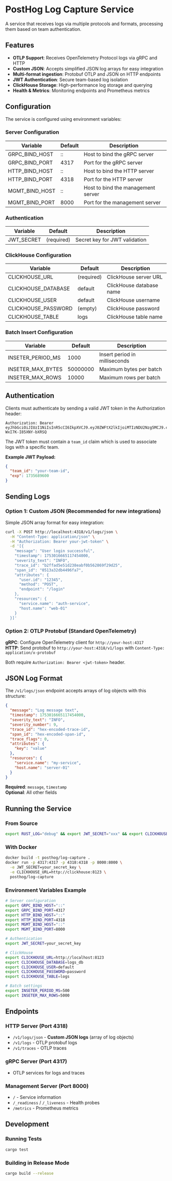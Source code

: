 # PostHog Log Capture Service

A service that receives logs via multiple protocols and formats, processing them based on team authentication.

## Features

- **OTLP Support**: Receives OpenTelemetry Protocol logs via gRPC and HTTP
- **Custom JSON**: Accepts simplified JSON log arrays for easy integration
- **Multi-format ingestion**: Protobuf OTLP and JSON on HTTP endpoints
- **JWT Authentication**: Secure team-based log isolation
- **ClickHouse Storage**: High-performance log storage and querying
- **Health & Metrics**: Monitoring endpoints and Prometheus metrics

## Configuration

The service is configured using environment variables:

### Server Configuration
| Variable | Default | Description |
|----------|---------|-------------|
| GRPC_BIND_HOST | :: | Host to bind the gRPC server |
| GRPC_BIND_PORT | 4317 | Port for the gRPC server |
| HTTP_BIND_HOST | :: | Host to bind the HTTP server |
| HTTP_BIND_PORT | 4318 | Port for the HTTP server |
| MGMT_BIND_HOST | :: | Host to bind the management server |
| MGMT_BIND_PORT | 8000 | Port for the management server |

### Authentication
| Variable | Default | Description |
|----------|---------|-------------|
| JWT_SECRET | (required) | Secret key for JWT validation |

### ClickHouse Configuration
| Variable | Default | Description |
|----------|---------|-------------|
| CLICKHOUSE_URL | (required) | ClickHouse server URL |
| CLICKHOUSE_DATABASE | default | ClickHouse database name |
| CLICKHOUSE_USER | default | ClickHouse username |
| CLICKHOUSE_PASSWORD | (empty) | ClickHouse password |
| CLICKHOUSE_TABLE | logs | ClickHouse table name |

### Batch Insert Configuration
| Variable | Default | Description |
|----------|---------|-------------|
| INSETER_PERIOD_MS | 1000 | Insert period in milliseconds |
| INSETER_MAX_BYTES | 50000000 | Maximum bytes per batch |
| INSETER_MAX_ROWS | 10000 | Maximum rows per batch |

## Authentication

Clients must authenticate by sending a valid JWT token in the Authorization header:

```
Authorization: Bearer eyJhbGciOiJIUzI1NiIsInR5cCI6IkpXVCJ9.eyJ0ZWFtX2lkIjoiMTIzNDU2Nzg5MCJ9.czOuiHUzSl8s9aJiPghhkGZP-WxI7K-I85XNY-bXRSQ
```

The JWT token must contain a `team_id` claim which is used to associate logs with a specific team.

**Example JWT Payload:**
```json
{
  "team_id": "your-team-id",
  "exp": 1735689600
}
```

## Sending Logs

### Option 1: Custom JSON (Recommended for new integrations)
Simple JSON array format for easy integration:

```bash
curl -X POST http://localhost:4318/v1/logs/json \
  -H "Content-Type: application/json" \
  -H "Authorization: Bearer your-jwt-token" \
  -d '[{
    "message": "User login successful",
    "timestamp": 1753016665117454000,
    "severity_text": "INFO",
    "trace_id": "b2ffad5e51d238eabf0b562869f29d25",
    "span_id": "0513a32db4496fa7",
    "attributes": {
      "user.id": "12345",
      "method": "POST",
      "endpoint": "/login"
    },
    "resources": {
      "service.name": "auth-service",
      "host.name": "web-01"
    }
  }]'
```

### Option 2: OTLP Protobuf (Standard OpenTelemetry)

**gRPC**: Configure OpenTelemetry client for `http://your-host:4317`  
**HTTP**: Send protobuf to `http://your-host:4318/v1/logs` with `Content-Type: application/x-protobuf`

Both require `Authorization: Bearer <jwt-token>` header.

## JSON Log Format

The `/v1/logs/json` endpoint accepts arrays of log objects with this structure:

```json
{
  "message": "Log message text",
  "timestamp": 1753016665117454000,
  "severity_text": "INFO",
  "severity_number": 9,
  "trace_id": "hex-encoded-trace-id",
  "span_id": "hex-encoded-span-id", 
  "trace_flags": 0,
  "attributes": {
    "key": "value"
  },
  "resources": {
    "service.name": "my-service",
    "host.name": "server-01"
  }
}
```

**Required**: `message`, `timestamp`  
**Optional**: All other fields

## Running the Service

### From Source

```bash
export RUST_LOG="debug" && export JWT_SECRET="xxx" && export CLICKHOUSE_URL="http://xxx:yyyy" && cargo run --bin log-capture
```

### With Docker

```bash
docker build -t posthog/log-capture .
docker run -p 4317:4317 -p 4318:4318 -p 8000:8000 \
  -e JWT_SECRET=your_secret_key \
  -e CLICKHOUSE_URL=http://clickhouse:8123 \
  posthog/log-capture
```

### Environment Variables Example

```bash
# Server configuration
export GRPC_BIND_HOST="::"
export GRPC_BIND_PORT=4317
export HTTP_BIND_HOST="::"
export HTTP_BIND_PORT=4318
export MGMT_BIND_HOST="::"
export MGMT_BIND_PORT=8000

# Authentication
export JWT_SECRET=your_secret_key

# ClickHouse
export CLICKHOUSE_URL=http://localhost:8123
export CLICKHOUSE_DATABASE=logs_db
export CLICKHOUSE_USER=default
export CLICKHOUSE_PASSWORD=password
export CLICKHOUSE_TABLE=logs

# Batch settings
export INSETER_PERIOD_MS=500
export INSETER_MAX_ROWS=5000
```

## Endpoints

### HTTP Server (Port 4318)
- `/v1/logs/json` - **Custom JSON logs** (array of log objects)
- `/v1/logs` - OTLP protobuf logs
- `/v1/traces` - OTLP traces

### gRPC Server (Port 4317)
- OTLP services for logs and traces

### Management Server (Port 8000)
- `/` - Service information
- `/_readiness` / `/_liveness` - Health probes
- `/metrics` - Prometheus metrics

## Development

### Running Tests

```bash
cargo test
```

### Building in Release Mode

```bash
cargo build --release
```
